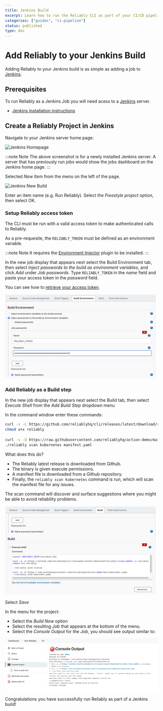 ```yaml
---
title: Jenkins Build
excerpt: Learn how to run the Reliably CLI as part of your CI/CD pipeline with Jenkins.
categories: ["guides", "ci-pipeline"]
status: published
type: doc
---
```

# Add Reliably to your Jenkins Build

Adding Reliably to your Jenkins build is as simple as adding a job to
[Jenkins][jenkins-home].

## Prerequisites

To run Reliably as a Jenkins Job you will need acess to a
[Jenkins][jenkins-home] server.

[jenkins-home]: https://www.jenkins.io/
[reliably-home]: https://reliably.com/

* [Jenkins installation instructions][jenkins-install]

[jenkins-install]: https://www.jenkins.io/doc/book/installing/

## Create a Reliably Project in Jenkins

Navigate to your Jenkins server home page:

![Jenkins Homepage](./images/jenkins-homepage.png)

:::note Note
  The above screenshot is for a newly installed Jenkins server. A server that
  has previously run jobs would show the jobs dashboard on the Jenkins home
  page.
:::

Selected *New Item* from the menu on the left of the page.

![Jenkins New Build](./images/jenkins-new-build.png)

Enter an item name (e.g. Run Reliably). Select the *Freestyle project* option, then select OK.

### Setup Reliably access token

The CLI must be run with a valid access token to make authenticated calls
to Reliably.

As a pre-requesite, the `RELIABLY_TOKEN` must be defined as an environment variable.

:::note Note
  It requires the [Environment Injector](https://plugins.jenkins.io/envinject/) plugin to be installed.
:::

In the new job display that appears next select the Build Environment tab, then select *Inject passwords to the build as environment variables*,
and click *Add* under *Job passwords*. Type `RELIABLY_TOKEN` in the *name* field and paste your access token in the *password* field.

You can see how to [retrieve your access token](/docs/getting-started/login/#retrieve-your-access-token/).

![Inject Reliably token as env var](./images/jenkins-inject-password.png)

### Add Reliably as a Build step

In the new job display that appears next select the Build tab, then select *Execute Shell* from the *Add Build Step* dropdown menu

In the command window enter these commands:

```bash
curl -s -L https://github.com/reliablyhq/cli/releases/latest/download/reliably-linux-amd64 -o reliably
chmod u+x reliably

curl -s -O https://raw.githubusercontent.com/reliablyhq/action-demo/main/manifest.yaml
./reliably scan kubernetes manifest.yaml
```

What does this do?

* The Reliably latest release is downloaded from Github.
* The binary is given execute permissions.
* A manifest file is downloaded from a Github repository.
* Finally, the `reliably scan kubernetes` command is run, which will scan the manifest
  file for any issues.

The scan command will discover and surface suggestions where you might be
able to avoid reliability problems.

![Jenkins Execute Shell](./images/jenkins-execute-shell.png)

Select *Save*

In the menu for the project:

* Select the *Build Now* option
* Select the resulting *Job* that appears at the bottom of the menu.
* Select the *Console Output* for the *Job*, you should see output similar to:

![Jenkins Console Output](./images/jenkins-console-output.png)

Congratulations you have successfully run Reliably as part of a Jenkins build!